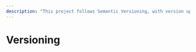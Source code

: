 ```yaml
---
description: "This project follows Semantic Versioning, with version updates based on LLVM version upgrades, breaking changes, feature additions, or bug fixes."
---
```


# Versioning
